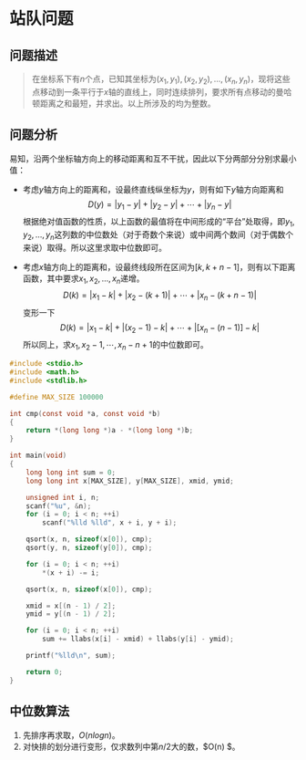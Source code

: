 # 站队问题

## 问题描述

> 在坐标系下有$n$个点，已知其坐标为$(x_1,y_1),(x_2,y_2),\ldots,(x_n,y_n)$，现将这些点移动到一条平行于$x$轴的直线上，同时连续排列，要求所有点移动的曼哈顿距离之和最短，并求出。以上所涉及的均为整数。

## 问题分析

易知，沿两个坐标轴方向上的移动距离和互不干扰，因此以下分两部分分别求最小值：

- 考虑$y$轴方向上的距离和，设最终直线纵坐标为$y$，则有如下$y$轴方向距离和
  $$
  D(y)=|y_1-y|+|y_2-y|+\cdots +|y_n-y|
  $$
  根据绝对值函数的性质，以上函数的最值将在中间形成的“平台”处取得，即$y_1,y_2,\dots,y_n$这列数的中位数处（对于奇数个来说）或中间两个数间（对于偶数个来说）取得。所以这里求取中位数即可。

- 考虑$x$轴方向上的距离和，设最终线段所在区间为$[k,k+n-1]$，则有以下距离函数，其中要求$x_1,x_2,\ldots,x_n$递增。
  $$
  D(k)=|x_1-k|+|x_2-(k+1)|+\cdots+|x_n-(k+n-1)|
  $$
  变形一下
  $$
  D(k)=|x_1-k|+|(x_2-1)-k|+\cdots+|[x_n-(n-1)]-k|
  $$
  所以同上，求$x_1,x_2-1,\cdots,x_n-n+1$的中位数即可。

```c
#include <stdio.h>
#include <math.h>
#include <stdlib.h>

#define MAX_SIZE 100000

int cmp(const void *a, const void *b)
{
    return *(long long *)a - *(long long *)b;
}

int main(void)
{
    long long int sum = 0;
    long long int x[MAX_SIZE], y[MAX_SIZE], xmid, ymid;

    unsigned int i, n;
    scanf("%u", &n);
    for (i = 0; i < n; ++i)
        scanf("%lld %lld", x + i, y + i);

    qsort(x, n, sizeof(x[0]), cmp);
    qsort(y, n, sizeof(y[0]), cmp);

    for (i = 0; i < n; ++i)
        *(x + i) -= i;

    qsort(x, n, sizeof(x[0]), cmp);

    xmid = x[(n - 1) / 2];
    ymid = y[(n - 1) / 2];

    for (i = 0; i < n; ++i)
        sum += llabs(x[i] - xmid) + llabs(y[i] - ymid);

    printf("%lld\n", sum);

    return 0;
}
```

## 中位数算法

1. 先排序再求取，$O(nlogn)$。
2. 对快排的划分进行变形，仅求数列中第$n/2$大的数，$O(n) $。